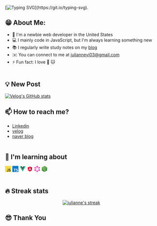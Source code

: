 [![Typing SVG](https://readme-typing-svg.herokuapp.com?color=247DA4&size=25&multiline=true&width=700&height=50&lines=Hi!+I'm+positive+developer%2C+Julianne+Yi.)](https://git.io/typing-svg).  

## 😁 About Me:
- 👶 I'm a newbie web developer in the United States
- 💻 I mainly code in JavaScript, but I'm always learning something new
- 📚 I regularly write study notes on my [blog](https://velog.io/@julianneyi)
- ✉️ You can connect to me at julianneyi03@gmail.com
- ⚡️ Fun fact: I love 🐶 🐱<br><br>

## 💡 New Post
[![Velog's GitHub stats](https://velog-readme-stats.vercel.app/api?name=julianneyi)](https://velog.io/@julianneyi)

## 📫 How to reach me?
- [Linkedin](https://www.linkedin.com/in/julianne-yi-2768561bb/)
- [velog](https://velog.io/@julianneyi)
- [naver blog](https://blog.naver.com/julianneyi)<br><br>

## 📄 I'm learning about
<code><img height="20" src="https://raw.githubusercontent.com/github/explore/80688e429a7d4ef2fca1e82350fe8e3517d3494d/topics/javascript/javascript.png"></code>
<code><img height="20" src="https://raw.githubusercontent.com/github/explore/80688e429a7d4ef2fca1e82350fe8e3517d3494d/topics/typescript/typescript.png"></code>
<code><img height="20" src="https://raw.githubusercontent.com/github/explore/80688e429a7d4ef2fca1e82350fe8e3517d3494d/topics/vue/vue.png"></code>
<code><img height="20" src="https://raw.githubusercontent.com/github/explore/80688e429a7d4ef2fca1e82350fe8e3517d3494d/topics/angular/angular.png"></code>
<code><img height="20" src="https://raw.githubusercontent.com/github/explore/5c058a388828bb5fde0bcafd4bc867b5bb3f26f3/topics/graphql/graphql.png"></code>
<code><img height="20" src="https://raw.githubusercontent.com/github/explore/80688e429a7d4ef2fca1e82350fe8e3517d3494d/topics/nodejs/nodejs.png"></code><br><br>
  
## 🔥 Streak stats
<!-- GitHub Readme Streak Stats - https://github.com/DenverCoder1/github-readme-streak-stats -->
<p align="center">
  <a href="https://github.com/DenverCoder1/github-readme-streak-stats">
    <img title="🔥 Get streak stats for your profile at git.io/streak-stats" alt="julianne's streak" src="https://github-readme-streak-stats.herokuapp.com/?user=julianne03&hide_border=true"/>
  </a>
</p>

## 😎 Thank You
